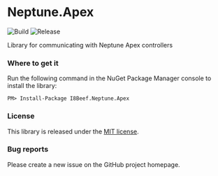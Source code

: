 # Neptune.Apex

![Build](https://github.com/i8beef/I8Beef.Neptune.Apex/actions/workflows/build.yml/badge.svg?branch=master)
![Release](https://github.com/i8beef/I8Beef.Neptune.Apex/actions/workflows/release.yml/badge.svg)

Library for communicating with Neptune Apex controllers

### Where to get it

Run the following command in the NuGet Package Manager console to install the library:

    PM> Install-Package I8Beef.Neptune.Apex

### License

This library is released under the [MIT license](https://github.com/i8beef/I8Beef.Neptune.Apex/blob/master/LICENSE).

### Bug reports

Please create a new issue on the GitHub project homepage.